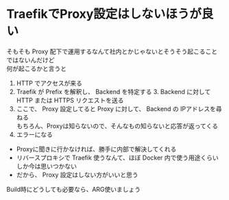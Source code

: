 # TraefikでProxy設定はしないほうが良い
そもそも Proxy 配下で運用するなんて社内とかじゃないとそうそう起こることではないんだけど  
何が起こるかと言うと

1. HTTP でアクセスが来る
2. Traefik が Prefix を解釈し、 Backend を特定する
3. Backend に対して HTTP または HTTPS リクエストを送る
4. ここで、 Proxy 設定してると Proxy に対して、 Backend の IPアドレスを尋ねる  
もちろん、Proxyは知らないので、そんなもの知らないと応答が返ってくる
5. エラーになる

- Proxyに聞きに行かなければ、勝手に内部で解決してくれる  
- リバースプロキシで Traefik 使うなんて、ほぼ Docker 内で使う用途くらいしか今は思いつかない
- だから、 Proxy 設定はしない方がいいと思う

Build時にどうしても必要なら、ARG使いましょう
